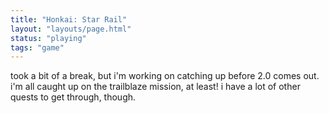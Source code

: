 ```yaml
---
title: "Honkai: Star Rail"
layout: "layouts/page.html"
status: "playing"
tags: "game"
---
```


took a bit of a break, but i'm working on catching up before 2.0 comes out. i'm all caught up on the trailblaze mission, at least! i have a lot of other quests to get through, though.
